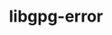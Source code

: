 ---
title: "libgpg-error"
layout: cache
categories: [package, develop]
meta: {"compilers": ["gcc@11.1.0", "gcc@11.4.0", "gcc@7.3.1", "gcc@7.5.0", "gcc@9.4.0", "intel-oneapi-compilers@2025.1.0"], "num_specs": 25, "num_specs_by_stack": {"aws-isc": 1, "aws-isc-aarch64": 1, "data-vis-sdk": 4, "e4s": 3, "e4s-neoverse-v2": 4, "e4s-neoverse_v1": 2, "e4s-oneapi": 5, "e4s-power": 1, "hep": 3, "radiuss": 4, "root": 25, "tutorial": 3}, "oss": ["amzn2", "ubuntu18.04", "ubuntu20.04", "ubuntu22.04"], "platforms": ["linux"], "stacks": ["aws-isc", "aws-isc-aarch64", "data-vis-sdk", "e4s", "e4s-neoverse-v2", "e4s-neoverse_v1", "e4s-oneapi", "e4s-power", "hep", "radiuss", "root", "tutorial"], "targets": ["aarch64", "neoverse_v1", "neoverse_v2", "ppc64le", "x86_64_v3"], "versions": ["1.50", "1.51"]}
spec_details: [{"compiler": "gcc@7.5.0", "hash": "24hnbkpzhqsjxxrvcwaq63okqe3vztkb", "os": "ubuntu18.04", "platform": "linux", "size": "-", "stacks": ["radiuss", "root"], "target": "x86_64_v3", "variants": ["build_system=autotools"], "versions": ["1.51"]}, {"compiler": "gcc@7.5.0", "hash": "77bcckpy75certc6tbr6vappm2wrjzhb", "os": "ubuntu18.04", "platform": "linux", "size": "-", "stacks": ["radiuss", "root"], "target": "x86_64_v3", "variants": ["build_system=autotools"], "versions": ["1.51"]}, {"compiler": "gcc@11.4.0", "hash": "7omva54yeczkdbpaa2cxcpbevkzxbv5x", "os": "ubuntu22.04", "platform": "linux", "size": "-", "stacks": ["e4s-neoverse_v1", "root"], "target": "neoverse_v1", "variants": ["build_system=autotools", "patches:=0b2a0ff"], "versions": ["1.50"]}, {"compiler": "gcc@11.4.0", "hash": "bvmrib3e4na36kz4mx7rfde3qyimjauq", "os": "ubuntu22.04", "platform": "linux", "size": "-", "stacks": ["e4s-neoverse-v2", "root"], "target": "neoverse_v2", "variants": ["build_system=autotools"], "versions": ["1.51"]}, {"compiler": "gcc@11.1.0", "hash": "chsot327yf6kprg5hu6w4gqptbh6iq3b", "os": "ubuntu20.04", "platform": "linux", "size": "-", "stacks": ["data-vis-sdk", "root"], "target": "x86_64_v3", "variants": ["build_system=autotools"], "versions": ["1.51"]}, {"compiler": "gcc@11.4.0", "hash": "cilqhstunstvvhmtxnteovvztjzqgck4", "os": "ubuntu22.04", "platform": "linux", "size": "-", "stacks": ["e4s-neoverse-v2", "root"], "target": "neoverse_v2", "variants": ["build_system=autotools"], "versions": ["1.51"]}, {"compiler": "gcc@7.5.0", "hash": "ctpjwjgcsaq6bm2cuhfw4ld6vr7jdtqn", "os": "ubuntu18.04", "platform": "linux", "size": "-", "stacks": ["radiuss", "root"], "target": "x86_64_v3", "variants": ["build_system=autotools"], "versions": ["1.51"]}, {"compiler": "gcc@7.5.0", "hash": "cwwkcea6jzshegvizzpom4k7ghpfqhvu", "os": "ubuntu18.04", "platform": "linux", "size": "-", "stacks": ["radiuss", "root"], "target": "x86_64_v3", "variants": ["build_system=autotools"], "versions": ["1.51"]}, {"compiler": "gcc@11.1.0", "hash": "gzadgknmy4usugz6be6luothrmrkiu6r", "os": "ubuntu20.04", "platform": "linux", "size": "-", "stacks": ["data-vis-sdk", "root"], "target": "x86_64_v3", "variants": ["build_system=autotools"], "versions": ["1.51"]}, {"compiler": "intel-oneapi-compilers@2025.1.0", "hash": "inzfwknwo2br44uq2jocsn3k5nxfnmgx", "os": "ubuntu22.04", "platform": "linux", "size": "-", "stacks": ["e4s-oneapi", "root"], "target": "x86_64_v3", "variants": ["build_system=autotools"], "versions": ["1.51"]}, {"compiler": "intel-oneapi-compilers@2025.1.0", "hash": "jozsn4lxw4rulluv3oxropj4oyunmnmq", "os": "ubuntu22.04", "platform": "linux", "size": "-", "stacks": ["e4s-oneapi", "root"], "target": "x86_64_v3", "variants": ["build_system=autotools"], "versions": ["1.51"]}, {"compiler": "gcc@11.1.0", "hash": "kdqdkhm6quhoo44lh6lhrw25bl6yjiw2", "os": "ubuntu20.04", "platform": "linux", "size": "-", "stacks": ["data-vis-sdk", "root"], "target": "x86_64_v3", "variants": ["build_system=autotools"], "versions": ["1.51"]}, {"compiler": "intel-oneapi-compilers@2025.1.0", "hash": "llobollt6gt5q6dk26ocqgtkyqh5d2x7", "os": "ubuntu22.04", "platform": "linux", "size": "-", "stacks": ["e4s-oneapi", "root"], "target": "x86_64_v3", "variants": ["build_system=autotools"], "versions": ["1.51"]}, {"compiler": "gcc@11.4.0", "hash": "m42z3usmhyargvc3mkq62p7plwzpf2b6", "os": "ubuntu22.04", "platform": "linux", "size": "-", "stacks": ["e4s", "hep", "root", "tutorial"], "target": "x86_64_v3", "variants": ["build_system=autotools"], "versions": ["1.51"]}, {"compiler": "gcc@11.4.0", "hash": "n5t55llyjlzevelxumeemlzmkemgkp2k", "os": "ubuntu22.04", "platform": "linux", "size": "-", "stacks": ["e4s", "hep", "root", "tutorial"], "target": "x86_64_v3", "variants": ["build_system=autotools"], "versions": ["1.51"]}, {"compiler": "gcc@7.3.1", "hash": "nukimuum2vd5iivozyzcd5r6igf33owx", "os": "amzn2", "platform": "linux", "size": "-", "stacks": ["aws-isc-aarch64", "root"], "target": "aarch64", "variants": ["build_system=autotools"], "versions": ["1.51"]}, {"compiler": "gcc@11.4.0", "hash": "oek3adshu6yv7xfai3h2pa3ctag5zvcr", "os": "ubuntu22.04", "platform": "linux", "size": "-", "stacks": ["e4s", "hep", "root", "tutorial"], "target": "x86_64_v3", "variants": ["build_system=autotools"], "versions": ["1.51"]}, {"compiler": "gcc@11.4.0", "hash": "owrhqobpht26ahbrm6u2cxd65m367ohe", "os": "ubuntu22.04", "platform": "linux", "size": "-", "stacks": ["e4s-neoverse_v1", "root"], "target": "neoverse_v1", "variants": ["build_system=autotools", "patches:=0b2a0ff"], "versions": ["1.50"]}, {"compiler": "gcc@9.4.0", "hash": "p2z7mj2q3qts45anw7e65sb5hrmwo5qh", "os": "ubuntu20.04", "platform": "linux", "size": "-", "stacks": ["e4s-power", "root"], "target": "ppc64le", "variants": ["build_system=autotools"], "versions": ["1.51"]}, {"compiler": "gcc@11.4.0", "hash": "qhz4wm4avlbcyheq63ijawmywwe63yun", "os": "ubuntu22.04", "platform": "linux", "size": "-", "stacks": ["e4s-neoverse-v2", "root"], "target": "neoverse_v2", "variants": ["build_system=autotools"], "versions": ["1.51"]}, {"compiler": "intel-oneapi-compilers@2025.1.0", "hash": "rsd4ciw5ri4aae7eie6xo7knivtjsiah", "os": "ubuntu22.04", "platform": "linux", "size": "-", "stacks": ["e4s-oneapi", "root"], "target": "x86_64_v3", "variants": ["build_system=autotools"], "versions": ["1.51"]}, {"compiler": "gcc@7.3.1", "hash": "sz26qvsfnixtpei5vvu6fcrsvvucnrfo", "os": "amzn2", "platform": "linux", "size": "-", "stacks": ["aws-isc", "root"], "target": "x86_64_v3", "variants": ["build_system=autotools"], "versions": ["1.51"]}, {"compiler": "gcc@11.1.0", "hash": "ysfdy4xos6pi4pmutilheenne56epebv", "os": "ubuntu20.04", "platform": "linux", "size": "-", "stacks": ["data-vis-sdk", "root"], "target": "x86_64_v3", "variants": ["build_system=autotools"], "versions": ["1.51"]}, {"compiler": "gcc@11.4.0", "hash": "z7dijwqhvvncwa6zwxgdi6dtbvn6auyn", "os": "ubuntu22.04", "platform": "linux", "size": "-", "stacks": ["e4s-neoverse-v2", "root"], "target": "neoverse_v2", "variants": ["build_system=autotools"], "versions": ["1.51"]}, {"compiler": "intel-oneapi-compilers@2025.1.0", "hash": "zgvcnj2kfl5u33oylospcmr45ka657b2", "os": "ubuntu22.04", "platform": "linux", "size": "-", "stacks": ["e4s-oneapi", "root"], "target": "x86_64_v3", "variants": ["build_system=autotools"], "versions": ["1.51"]}]
---